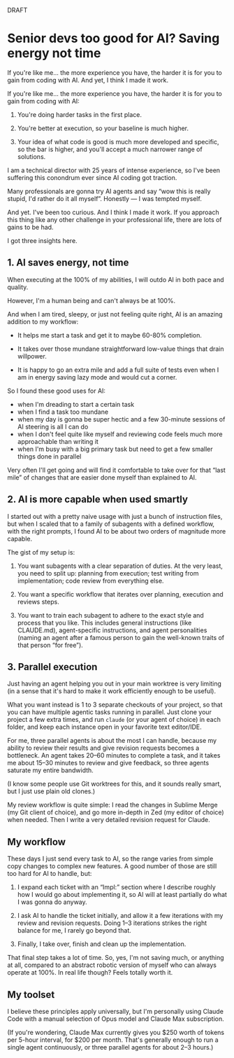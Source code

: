 DRAFT

# Senior devs too good for AI? Saving energy not time

<x-summary>
    If you're like me... the more experience you have, the harder it is for you to gain from coding with AI. And yet, I think I made it work.
</x-summary>

If you're like me... the more experience you have, the harder it is for you to gain from coding with AI:

1. You're doing harder tasks in the first place.

2. You're better at execution, so your baseline is much higher.

3. Your idea of what code is good is much more developed and specific, so the bar is higher, and you'll accept a much narrower range of solutions.

I am a technical director with 25 years of intense experience, so I've been suffering this conondrum ever since AI coding got traction.

Many professionals are gonna try AI agents and say “wow this is really stupid, I'd rather do it all myself”. Honestly — I was tempted myself.

And yet. I've been too curious. And I think I made it work. If you approach this thing like any other challenge in your professional life, there are lots of gains to be had.

I got three insights here.


## 1. AI saves energy, not time

When executing at the 100% of my abilities, I will outdo AI in both pace and quality.

However, I'm a human being and can't always be at 100%.

And when I am tired, sleepy, or just not feeling quite right, AI is an amazing addition to my workflow:

- It helps me start a task and get it to maybe 60-80% completion.

- It takes over those mundane straightforward low-value things that drain willpower.

- It is happy to go an extra mile and add a full suite of tests even when I am in energy saving lazy mode and would cut a corner.

So I found these good uses for AI:

- when I'm dreading to start a certain task
- when I find a task too mundane
- when my day is gonna be super hectic and a few 30-minute sessions of AI steering is all I can do
- when I don't feel quite like myself and reviewing code feels much more approachable than writing it
- when I'm busy with a big primary task but need to get a few smaller things done in parallel

Very often I'll get going and will find it comfortable to take over for that “last mile” of changes that are easier done myself than explained to AI.


## 2. AI is more capable when used smartly

I started out with a pretty naive usage with just a bunch of instruction files, but when I scaled that to a family of subagents with a defined workflow, with the right prompts, I found AI to be about two orders of magnitude more capable.

The gist of my setup is:

1. You want subagents with a clear separation of duties. At the very least, you need to split up: planning from execution; test writing from implementation; code review from everything else.

2. You want a specific workflow that iterates over planning, execution and reviews steps.

3. You want to train each subagent to adhere to the exact style and process that you like. This includes general instructions (like CLAUDE.md), agent-specific instructions, and agent personalities (naming an agent after a famous person to gain the well-known traits of that person “for free”).


## 3. Parallel execution

Just having an agent helping you out in your main worktree is very limiting (in a sense that it's hard to make it work efficiently enough to be useful).

What you want instead is 1 to 3 separate checkouts of your project, so that you can have multiple agentic tasks running in parallel. Just clone your project a few extra times, and run `claude` (or your agent of choice) in each folder, and keep each instance open in your favorite text editor/IDE.

For me, three parallel agents is about the most I can handle, because my ability to review their results and give revision requests becomes a bottleneck. An agent takes 20–60 minutes to complete a task, and it takes me about 15–30 minutes to review and give feedback, so three agents saturate my entire bandwidth.

(I know some people use Git worktrees for this, and it sounds really smart, but I just use plain old clones.)

My review workflow is quite simple: I read the changes in Sublime Merge (my Git client of choice), and go more in-depth in Zed (my editor of choice) when needed. Then I write a very detailed revision request for Claude.


## My workflow

These days I just send every task to AI, so the range varies from simple copy changes to complex new features. A good number of those are still too hard for AI to handle, but:

1. I expand each ticket with an “Impl:” section where I describe roughly how I would go about implementing it, so AI will at least partially do what I was gonna do anyway.

2. I ask AI to handle the ticket initially, and allow it a few iterations with my review and revision requests. Doing 1–3 iterations strikes the right balance for me, I rarely go beyond that.

3. Finally, I take over, finish and clean up the implementation.

That final step takes a lot of time. So, yes, I'm not saving much, or anything at all, compared to an abstract robotic version of myself who can always operate at 100%. In real life though? Feels totally worth it.


## My toolset

I believe these principles apply universally, but I'm personally using Claude Code with a manual selection of Opus model and Claude Max subscription.

(If you're wondering, Claude Max currently gives you $250 worth of tokens per 5-hour interval, for $200 per month. That's generally enough to run a single agent continuously, or three parallel agents for about 2–3 hours.)
